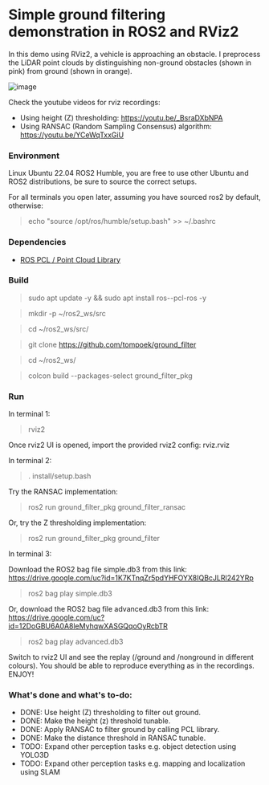 # Simple ground filtering demonstration in ROS2 and RViz2

In this demo using RViz2, a vehicle is approaching an obstacle. I preprocess the LiDAR point clouds by distinguishing non-ground obstacles (shown in pink) from ground (shown in orange).

![image](https://github.com/user-attachments/assets/56063519-433f-498a-a950-3ef27c93baf6)

Check the youtube videos for rviz recordings:

* Using height (Z) thresholding: https://youtu.be/_BsraDXbNPA
* Using RANSAC (Random Sampling Consensus) algorithm: https://youtu.be/YCeWqTxxGiU

### Environment

Linux Ubuntu 22.04 ROS2 Humble, you are free to use other Ubuntu and ROS2 distributions, be sure to source the correct setups.

For all terminals you open later, assuming you have sourced ros2 by default, otherwise:

> echo "source /opt/ros/humble/setup.bash" >> ~/.bashrc

### Dependencies

* [ROS PCL / Point Cloud Library](http://wiki.ros.org/pcl_ros)

### Build

> sudo apt update -y && sudo apt install ros-<distro>-pcl-ros -y

> mkdir -p ~/ros2_ws/src

> cd ~/ros2_ws/src/

> git clone https://github.com/tompoek/ground_filter

> cd ~/ros2_ws/

> colcon build --packages-select ground_filter_pkg

### Run

In terminal 1:

> rviz2

Once rviz2 UI is opened, import the provided rviz2 config: rviz.rviz

In terminal 2:

> . install/setup.bash

Try the RANSAC implementation:

> ros2 run ground_filter_pkg ground_filter_ransac

Or, try the Z thresholding implementation:

> ros2 run ground_filter_pkg ground_filter

In terminal 3:

Download the ROS2 bag file simple.db3 from this link: https://drive.google.com/uc?id=1K7KTnqZr5pdYHFOYX8IQBcJLRl242YRp

> ros2 bag play simple.db3

Or, download the ROS2 bag file advanced.db3 from this link: https://drive.google.com/uc?id=12DoGBU6A0A8leMyhqwXASGQqoOyRcbTR

> ros2 bag play advanced.db3

Switch to rviz2 UI and see the replay (/ground and /nonground in different colours). You should be able to reproduce everything as in the recordings. ENJOY!

### What's done and what's to-do:

- DONE: Use height (Z) thresholding to filter out ground.
- DONE: Make the height (z) threshold tunable.
- DONE: Apply RANSAC to filter ground by calling PCL library.
- DONE: Make the distance threshold in RANSAC tunable.
- TODO: Expand other perception tasks e.g. object detection using YOLO3D
- TODO: Expand other perception tasks e.g. mapping and localization using SLAM

